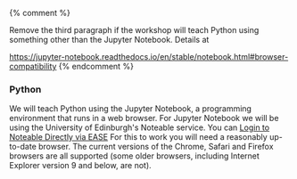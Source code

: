 {% comment %}

Remove the third paragraph if the workshop will teach Python
using something other than the Jupyter Notebook. Details at

https://jupyter-notebook.readthedocs.io/en/stable/notebook.html#browser-compatibility
{% endcomment %}

### Python

We will teach Python using the Jupyter Notebook, a programming environment that runs in a web browser.
For Jupyter Notebook we will be using the University of Edinburgh's Noteable service. You can [Login to Noteable Directly via EASE](https://noteable.edina.ac.uk/login)
For this to work you will need a reasonably up-to-date browser. The current versions of the Chrome, Safari and Firefox browsers are all supported (some older browsers, including Internet Explorer version 9 and below, are not).
